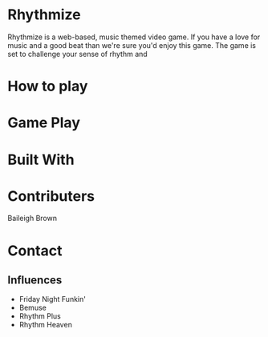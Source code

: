 # Rhythmize

Rhythmize is a web-based, music themed video game. If you have a love for music and a good beat than we're sure you'd enjoy this game. The game is set to challenge your sense of rhythm and

# How to play


# Game Play 


# Built With


# Contributers 
Baileigh Brown

# Contact 


## Influences
- Friday Night Funkin' 
- Bemuse 
- Rhythm Plus
- Rhythm Heaven 

